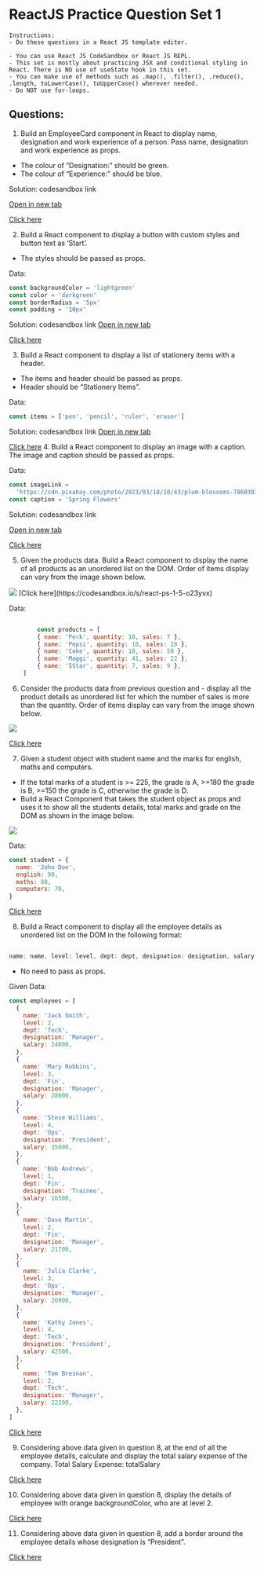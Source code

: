 # ReactJS Practice Question Set 1
    Instructions:
    - Do these questions in a React JS template editor.
    
    - You can use React JS CodeSandbox or React JS REPL.
    - This set is mostly about practicing JSX and conditional styling in React. There is NO use of useState hook in this set.
    - You can make use of methods such as .map(), .filter(), .reduce(), .length, toLowerCase(), toUpperCase() wherever needed.
    - Do NOT use for-loops.
## Questions:

1. Build an EmployeeCard component in React to display name, designation and work experience of a person. Pass name, designation and work experience as props.

- The colour of “Designation:” should be green.
- The colour of “Experience:” should be blue.

Solution: codesandbox link

<a href="https://codesandbox.io/s/react-ps1-1-dc2slt" 
target="_blank">Open in new tab</a>

[Click here](https://codesandbox.io/s/react-ps1-1-dc2slt)
      

2. Build a React component to display a button with custom styles and button text as ‘Start’. 
- The styles should be passed as props.

Data:
```jsx
const backgroundColor = 'lightgreen'
const color = 'darkgreen'
const borderRadius = '5px'
const padding = '10px'
```
Solution: codesandbox link
<a href="https://codesandbox.io/s/react-ps1-2-9jnh3x"
target="_blank">Open in new tab</a>

[Click here](https://codesandbox.io/s/react-ps1-2-9jnh3x)

3. Build a React component to display a list of stationery items with a header. 
- The items and header should be passed as props. 
- Header should be “Stationery Items”.

Data:
```jsx
const items = ['pen', 'pencil', 'ruler', 'eraser']
```

Solution: codesandbox link
<a href="https://codesandbox.io/s/react-ps1-3-ylwuuk"
target="_blank">Open in new tab</a>

[Click here](https://codesandbox.io/s/react-ps1-3-ylwuuk)
4. Build a React component to display an image with a caption. The image and caption should be passed as props.

Data:
```jsx
const imageLink =
  'https://cdn.pixabay.com/photo/2023/03/18/10/43/plum-blossoms-7860381_1280.jpg'
const caption = 'Spring Flowers'
```

Solution: codesandbox link

<a href="https://codesandbox.io/s/react-ps1-4-x1w82y"
target="_blank">Open in new tab</a>

[Click here](https://codesandbox.io/s/react-ps1-4-x1w82y)

5. Given the products data. Build a React component to display the name of all products as an unordered list on the DOM. Order of items display can vary from the image shown below.

<img src="./Images/practiceSet1/ex3.png">
[Click here](https://codesandbox.io/s/react-ps-1-5-o23yvx)

Data:

```jsx

        const products = [
        { name: 'Perk', quantity: 10, sales: 7 },
        { name: 'Pepsi', quantity: 10, sales: 20 },
        { name: 'Coke', quantity: 18, sales: 50 },
        { name: 'Maggi', quantity: 41, sales: 22 },
        { name: '5Star', quantity: 7, sales: 9 },
    ]
```
6. Consider the products data from previous question and - display all the product details as unordered list for which the number of sales is more than the quantity.
Order of items display can vary from the image shown below.

<img src="./Images/practiceSet1/Ex6.png"></img>

[Click here](https://codesandbox.io/s/reactjs-ps-1-6-445o3v)

7. Given a student object with student name and the marks for english, maths and computers. 
- If the total marks of a student is >= 225, the grade is A, >=180 the grade is B, >=150 the grade is C, otherwise the grade is D. 
- Build a React Component that takes the student object as props and uses it to show all the students details, total marks and grade on the DOM as shown in the image below.

<img src="./Images/practiceSet1/ex7.png"></img>

Data:
```jsx
const student = {
  name: 'John Doe',
  english: 90,
  maths: 80,
  computers: 70,
}
```

[Click here](https://codesandbox.io/s/reacjs-ps-1-7-bpcsm4)


8. Build a React component to display all the employee details as unordered list on the DOM in the following format:

```jsx

name: name, level: level, dept: dept, designation: designation, salary: salary
```
- No need to pass as props.

Given Data:
```jsx
const employees = [
  {
    name: 'Jack Smith',
    level: 2,
    dept: 'Tech',
    designation: 'Manager',
    salary: 24000,
  },
  {
    name: 'Mary Robbins',
    level: 3,
    dept: 'Fin',
    designation: 'Manager',
    salary: 28000,
  },
  {
    name: 'Steve Williams',
    level: 4,
    dept: 'Ops',
    designation: 'President',
    salary: 35000,
  },
  {
    name: 'Bob Andrews',
    level: 1,
    dept: 'Fin',
    designation: 'Trainee',
    salary: 16500,
  },
  {
    name: 'Dave Martin',
    level: 2,
    dept: 'Fin',
    designation: 'Manager',
    salary: 21700,
  },
  {
    name: 'Julia Clarke',
    level: 3,
    dept: 'Ops',
    designation: 'Manager',
    salary: 26900,
  },
  {
    name: 'Kathy Jones',
    level: 4,
    dept: 'Tech',
    designation: 'President',
    salary: 42500,
  },
  {
    name: 'Tom Bresnan',
    level: 2,
    dept: 'Tech',
    designation: 'Manager',
    salary: 22200,
  },
]
```

[Click here](https://codesandbox.io/s/reacjs-ps-1-8-c8mkq4)


9. Considering above data given in question 8, at the end of all the employee details, calculate and display the total salary expense of the company. Total Salary Expense: totalSalary

[Click here](https://codesandbox.io/s/reacjs-ps-1-9-v00mwg)



10. Considering above data given in question 8, display the details of employee with orange backgroundColor, who are at level 2.

[Click here](https://codesandbox.io/s/reacjs-ps-1-10-bo2lbe)




11. Considering above data given in question 8, add a border around the employee details whose designation is “President”.

[Click here](https://codesandbox.io/s/reacjs-ps-1-11-me7tpz)


